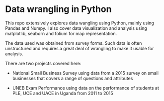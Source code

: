 # Data wrangling in Python

This repo extensively explores data wangling using Python, mainly using Pandas and Numpy. I also cover data visualization and analysis using matplotlib, seaborn and folium for map representation.

The data used was obtained from survey forms. Such data is often unstructured and requires a great deal of wrangling to make it usable for analysis.

There are two projects covered here:

* National Small Business Survey using data from a 2015 survey on small businesses that covers a range of questions and attributes


* UNEB Exam Performance using data on the performance of students at PLE, UCE and UACE in Uganda from 2011 to 2015
